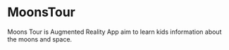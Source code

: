 # MoonsTour
Moons Tour is Augmented Reality App aim to learn kids information about the moons and space.
